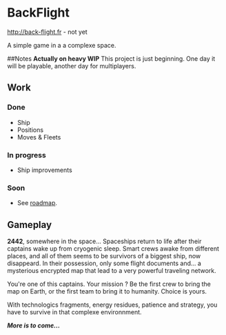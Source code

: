# BackFlight
http://back-flight.fr - not yet

A simple game in a a complexe space.


##Notes
**Actually on heavy WIP**
This project is just beginning. One day it will be playable, another day for multiplayers.


## Work
### Done
- Ship
- Positions
- Moves & Fleets

### In progress
- Ship improvements

### Soon
- See [roadmap](https://github.com/In4matik/BackFlight/blob/experimental/roadmap.md).

## Gameplay
**2442**, somewhere in the space...
Spaceships return to life after their captains wake up from cryogenic sleep. Smart crews awake from different places, and all of them seems to be survivors of a biggest ship, now disappeard. 
In their possession, only some flight documents and... a mysterious encrypted map that lead to a very powerful traveling network. 

You're one of this captains. Your mission ? Be the first crew to bring the map on Earth, or the first team to bring it to humanity. Choice is yours. 

With technologics fragments, energy residues, patience and strategy, you have to survive in that complexe environnment. 

***More is to come...***
